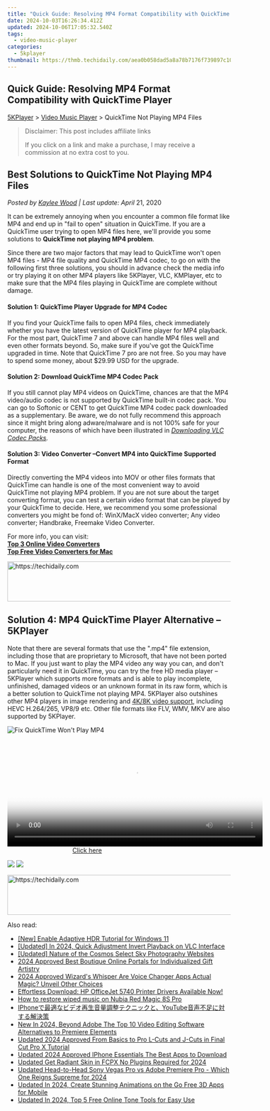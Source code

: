 ```yaml
---
title: "Quick Guide: Resolving MP4 Format Compatibility with QuickTime Player"
date: 2024-10-03T16:26:34.412Z
updated: 2024-10-06T17:05:32.540Z
tags:
  - video-music-player
categories:
  - 5kplayer
thumbnail: https://thmb.techidaily.com/aea0b058dad5a8a78b7176f739897c106c85c82d6e617b0cdb68b3405d4743da.png
---
```


## Quick Guide: Resolving MP4 Format Compatibility with QuickTime Player

[5KPlayer](https://tools.techidaily.com/5kplayer/products/) \> [Video Music Player](https://tools.techidaily.com/5kplayer/video-music-player/) \> QuickTime Not Playing MP4 Files

>  Disclaimer: This post includes affiliate links
>
>  If you click on a link and make a purchase, I may receive a commission at no extra cost to you.
>

## Best Solutions to QuickTime Not Playing MP4 Files

 _Posted by [Kaylee Wood](https://www.quora.com/profile/Amanda-Hu-21) | Last update: April_ 21, 2020 

It can be extremely annoying when you encounter a common file format like MP4 and end up in "fail to open" situation in QuickTime. If you are a QuickTime user trying to open MP4 files here, we'll provide you some solutions to **QuickTime not playing MP4 problem**. 

Since there are two major factors that may lead to QuickTime won't open MP4 files - MP4 file quality and QuickTime MP4 codec, to go on with the following first three solutions, you should in advance check the media info or try playing it on other MP4 players like 5KPlayer, VLC, KMPlayer, etc to make sure that the MP4 files playing in QuickTime are complete without damage. 

#### **Solution 1: QuickTime Player Upgrade for MP4 Codec**

If you find your QuickTime fails to open MP4 files, check immediately whether you have the latest version of QuickTime player for MP4 playback. For the most part, QuickTime 7 and above can handle MP4 files well and even other formats beyond. So, make sure if you've got the QuickTime upgraded in time. Note that QuickTime 7 pro are not free. So you may have to spend some money, about $29.99 USD for the upgrade. 

#### **Solution 2: Download QuickTime MP4 Codec Pack**

If you still cannot play MP4 videos on QuickTime, chances are that the MP4 video/audio codec is not supported by QuickTime built-in codec pack. You can go to Softonic or CENT to get QuickTime MP4 codec pack downloaded as a supplementary. Be aware, we do not fully recommend this approach since it might bring along adware/malware and is not 100% safe for your computer, the reasons of which have been illustrated in _[Downloading VLC Codec Packs](https://tools.techidaily.com/5kplayer/video-music-player/)._ 

#### **Solution 3: Video Converter –Convert MP4 into QuickTime Supported Format**

Directly converting the MP4 videos into MOV or other files formats that QuickTime can handle is one of the most convenient way to avoid QuickTime not playing MP4 problem. If you are not sure about the target converting format, you can test a certain video format that can be played by your QuickTime to decide. Here, we recommend you some professional converters you might be fond of: WinX/MacX video converter; Any video converter; Handbrake, Freemake Video Converter.

For more info, you can visit:  
**[Top 3 Online Video Converters](https://tools.techidaily.com/winxdvd/winxvideo-ai/)**  
**[Top Free Video Converters for Mac](https://tools.techidaily.com/macxdvd/products/)**

<!-- affiliate ads begin -->
<a href="https://appsumo.8odi.net/c/5597632/2043618/7443" target="_top" id="2043618">
  <img src="//a.impactradius-go.com/display-ad/7443-2043618" border="0" alt="https://techidaily.com" width="728" height="90"/>
</a>
<img height="0" width="0" src="https://appsumo.8odi.net/i/5597632/2043618/7443" style="position:absolute;visibility:hidden;" border="0" />
<!-- affiliate ads end -->

## Solution 4: MP4 QuickTime Player Alternative – 5KPlayer

Note that there are several formats that use the ".mp4" file extension, including those that are proprietary to Microsoft, that have not been ported to Mac. If you just want to play the MP4 video any way you can, and don't particularly need it in QuickTime, you can try the free HD media player – 5KPlayer which supports more formats and is able to play incomplete, unfinished, damaged videos or an unknown format in its raw form, which is a better solution to QuickTime not playing MP4\. 5KPlayer also outshines other MP4 players in image rendering and [4K/8K video support](https://tools.techidaily.com/5kplayer/video-music-player/), including HEVC H.264/265, VP8/9 etc. Other file formats like FLV, WMV, MKV are also supported by 5KPlayer. 

![Fix QuickTime Won't Play MP4](https://www.5kplayer.com/video-music-player/../youtube-download/img/play-4k.jpg) 

<!-- affiliate ads begin -->
<span id="1982570">
					<video width="576" height="240" style="cursor:pointer"
           poster="//a.impactradius-go.com/display-clicktoplayimage/1982570.png"
           onclick="if(!this.playClicked){this.play();this.setAttribute('controls',true);this.playClicked=true;}">
	   <source src="//a.impactradius-go.com/display-ad/22993-1982570">
	   <img src="//a.impactradius-go.com/display-clicktoplayimage/1982570.png" style="border: none; height: 100%; width: 100%; object-fit: contain">
	</video>
	<div style="width:360px;text-align:center"><a href="javascript:window.open(decodeURIComponent('https%3A%2F%2Fhomestyler.sjv.io%2Fc%2F5597632%2F1982570%2F22993'), '_blank');void(0);">Click here</a></div>
</span>
<img height="0" width="0" src="https://imp.pxf.io/i/5597632/1982570/22993" style="position:absolute;visibility:hidden;" border="0" />
<!-- affiliate ads end -->

[![](https://www.5kplayer.com/video-music-player/../button/freedownwhitewin.png)](https://tools.techidaily.com/5kplayer/products/) [![](https://www.5kplayer.com/video-music-player/../button/freedownbackmac.png)](https://tools.techidaily.com/5kplayer/products/)

<!-- affiliate ads begin -->
<a href="https://versadesk.pxf.io/c/5597632/1815678/21290" target="_top" id="1815678">
  <img src="//a.impactradius-go.com/display-ad/21290-1815678" border="0" alt="https://techidaily.com" width="728" height="90"/>
</a>
<img height="0" width="0" src="https://versadesk.pxf.io/i/5597632/1815678/21290" style="position:absolute;visibility:hidden;" border="0" />
<!-- affiliate ads end -->

<ins class="adsbygoogle"
     style="display:block"
     data-ad-format="autorelaxed"
     data-ad-client="ca-pub-7571918770474297"
     data-ad-slot="1223367746"></ins>

<ins class="adsbygoogle"
     style="display:block"
     data-ad-client="ca-pub-7571918770474297"
     data-ad-slot="8358498916"
     data-ad-format="auto"
     data-full-width-responsive="true"></ins>

<span class="atpl-alsoreadstyle">Also read:</span>
<div><ul>
<li><a href="https://fox-hovers.techidaily.com/new-enable-adaptive-hdr-tutorial-for-windows-11/"><u>[New] Enable Adaptive HDR Tutorial for Windows 11</u></a></li>
<li><a href="https://visual-screen-recording.techidaily.com/updated-in-2024-quick-adjustment-invert-playback-on-vlc-interface/"><u>[Updated] In 2024, Quick Adjustment Invert Playback on VLC Interface</u></a></li>
<li><a href="https://article-posts.techidaily.com/updated-nature-of-the-cosmos-select-sky-photography-websites/"><u>[Updated] Nature of the Cosmos Select Sky Photography Websites</u></a></li>
<li><a href="https://extra-lessons.techidaily.com/2024-approved-best-boutique-online-portals-for-individualized-gift-artistry/"><u>2024 Approved Best Boutique Online Portals for Individualized Gift Artistry</u></a></li>
<li><a href="https://fox-helps.techidaily.com/2024-approved-wizards-whisper-are-voice-changer-apps-actual-magic-unveil-other-choices/"><u>2024 Approved Wizard's Whisper Are Voice Changer Apps Actual Magic? Unveil Other Choices</u></a></li>
<li><a href="https://hardware-updates.techidaily.com/1722960211798-effortless-download-hp-officejet-5740-printer-drivers-available-now/"><u>Effortless Download: HP OfficeJet 5740 Printer Drivers Available Now!</u></a></li>
<li><a href="https://blog-min.techidaily.com/how-to-restore-wiped-music-on-nubia-red-magic-8s-pro-by-fonelab-android-recover-music/"><u>How to restore wiped music on Nubia Red Magic 8S Pro</u></a></li>
<li><a href="https://tech-haven.techidaily.com/1726028052847-iphoneyoutube/"><u>IPhoneで最適なビデオ再生音量調整テクニックと、YouTube音声不足に対する解決策</u></a></li>
<li><a href="https://video-content-creator.techidaily.com/new-in-2024-beyond-adobe-the-top-10-video-editing-software-alternatives-to-premiere-elements/"><u>New In 2024, Beyond Adobe The Top 10 Video Editing Software Alternatives to Premiere Elements</u></a></li>
<li><a href="https://video-creation-software.techidaily.com/updated-2024-approved-from-basics-to-pro-l-cuts-and-j-cuts-in-final-cut-pro-x-tutorial/"><u>Updated 2024 Approved From Basics to Pro L-Cuts and J-Cuts in Final Cut Pro X Tutorial</u></a></li>
<li><a href="https://video-creation-software.techidaily.com/updated-2024-approved-iphone-essentials-the-best-apps-to-download/"><u>Updated 2024 Approved IPhone Essentials The Best Apps to Download</u></a></li>
<li><a href="https://video-creation-software.techidaily.com/updated-get-radiant-skin-in-fcpx-no-plugins-required-for-2024/"><u>Updated Get Radiant Skin in FCPX No Plugins Required for 2024</u></a></li>
<li><a href="https://video-creation-software.techidaily.com/updated-head-to-head-sony-vegas-pro-vs-adobe-premiere-pro-which-one-reigns-supreme-for-2024/"><u>Updated Head-to-Head Sony Vegas Pro vs Adobe Premiere Pro - Which One Reigns Supreme for 2024</u></a></li>
<li><a href="https://video-creation-software.techidaily.com/updated-in-2024-create-stunning-animations-on-the-go-free-3d-apps-for-mobile/"><u>Updated In 2024, Create Stunning Animations on the Go Free 3D Apps for Mobile</u></a></li>
<li><a href="https://video-creation-software.techidaily.com/updated-in-2024-top-5-free-online-tone-tools-for-easy-use/"><u>Updated In 2024, Top 5 Free Online Tone Tools for Easy Use</u></a></li>
</ul></div>

